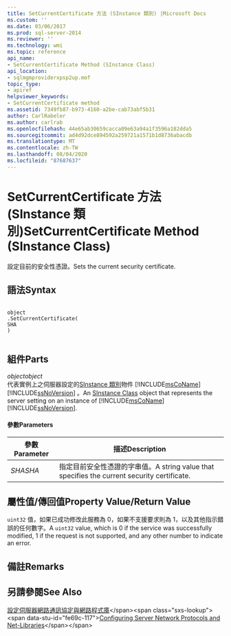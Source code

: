 ```yaml
---
title: SetCurrentCertificate 方法 (SInstance 類別) |Microsoft Docs
ms.custom: ''
ms.date: 03/06/2017
ms.prod: sql-server-2014
ms.reviewer: ''
ms.technology: wmi
ms.topic: reference
api_name:
- SetCurrentCertificate Method (SInstance Class)
api_location:
- sqlmgmproviderxpsp2up.mof
topic_type:
- apiref
helpviewer_keywords:
- SetCurrentCertificate method
ms.assetid: 7349fb87-b973-4160-a2be-cab73abf5b31
author: CarlRabeler
ms.author: carlrab
ms.openlocfilehash: 44e65ab30659cacca09e63a94a1f3596a182dda5
ms.sourcegitcommit: ad4d92dce894592a259721a1571b1d8736abacdb
ms.translationtype: MT
ms.contentlocale: zh-TW
ms.lasthandoff: 08/04/2020
ms.locfileid: "87687637"
---
```

# <a name="setcurrentcertificate-method-sinstance-class"></a><span data-ttu-id="fe69c-102">SetCurrentCertificate 方法 (SInstance 類別)</span><span class="sxs-lookup"><span data-stu-id="fe69c-102">SetCurrentCertificate Method (SInstance Class)</span></span>
  <span data-ttu-id="fe69c-103">設定目前的安全性憑證。</span><span class="sxs-lookup"><span data-stu-id="fe69c-103">Sets the current security certificate.</span></span>  
  
## <a name="syntax"></a><span data-ttu-id="fe69c-104">語法</span><span class="sxs-lookup"><span data-stu-id="fe69c-104">Syntax</span></span>  
  
```  
  
object  
.SetCurrentCertificate(  
SHA  
)  
  
```  
  
## <a name="parts"></a><span data-ttu-id="fe69c-105">組件</span><span class="sxs-lookup"><span data-stu-id="fe69c-105">Parts</span></span>  
 <span data-ttu-id="fe69c-106">*object*</span><span class="sxs-lookup"><span data-stu-id="fe69c-106">*object*</span></span>  
 <span data-ttu-id="fe69c-107">代表實例上之伺服器設定的[SInstance 類別](sinstance-class.md)物件 [!INCLUDE[msCoName](../../../includes/msconame-md.md)] [!INCLUDE[ssNoVersion](../../../includes/ssnoversion-md.md)] 。</span><span class="sxs-lookup"><span data-stu-id="fe69c-107">An [SInstance Class](sinstance-class.md) object that represents the server setting on an instance of [!INCLUDE[msCoName](../../../includes/msconame-md.md)] [!INCLUDE[ssNoVersion](../../../includes/ssnoversion-md.md)].</span></span>  
  
#### <a name="parameters"></a><span data-ttu-id="fe69c-108">參數</span><span class="sxs-lookup"><span data-stu-id="fe69c-108">Parameters</span></span>  
  
|<span data-ttu-id="fe69c-109">參數</span><span class="sxs-lookup"><span data-stu-id="fe69c-109">Parameter</span></span>|<span data-ttu-id="fe69c-110">描述</span><span class="sxs-lookup"><span data-stu-id="fe69c-110">Description</span></span>|  
|---------------|-----------------|  
|<span data-ttu-id="fe69c-111">*SHA*</span><span class="sxs-lookup"><span data-stu-id="fe69c-111">*SHA*</span></span>|<span data-ttu-id="fe69c-112">指定目前安全性憑證的字串值。</span><span class="sxs-lookup"><span data-stu-id="fe69c-112">A string value that specifies the current security certificate.</span></span>|  
  
## <a name="property-valuereturn-value"></a><span data-ttu-id="fe69c-113">屬性值/傳回值</span><span class="sxs-lookup"><span data-stu-id="fe69c-113">Property Value/Return Value</span></span>  
 <span data-ttu-id="fe69c-114">`uint32` 值，如果已成功修改此服務為 0，如果不支援要求則為 1，以及其他指示錯誤的任何數字。</span><span class="sxs-lookup"><span data-stu-id="fe69c-114">A `uint32` value, which is 0 if the service was successfully modified, 1 if the request is not supported, and any other number to indicate an error.</span></span>  
  
## <a name="remarks"></a><span data-ttu-id="fe69c-115">備註</span><span class="sxs-lookup"><span data-stu-id="fe69c-115">Remarks</span></span>  
  
## <a name="see-also"></a><span data-ttu-id="fe69c-116">另請參閱</span><span class="sxs-lookup"><span data-stu-id="fe69c-116">See Also</span></span>  
 <span data-ttu-id="fe69c-117">[設定伺服器網路通訊協定與網路程式庫](https://msdn.microsoft.com/library/ms177485\(v=sql.100\).aspx)</span><span class="sxs-lookup"><span data-stu-id="fe69c-117">[Configuring Server Network Protocols and Net-Libraries](https://msdn.microsoft.com/library/ms177485\(v=sql.100\).aspx)</span></span>  
  
  
